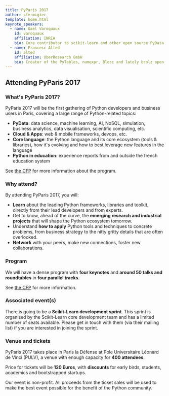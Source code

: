 ```yaml
---
title: PyParis 2017
author: sfermigier
template: home.html
keynote_speakers:
  - name: Gael Varoquaux
    id: varoquaux
    affiliation: INRIA
    bio: Core contributor to scikit-learn and other open source PyData projects
  - name: Francesc Alted
    id: alted
    affiliation: UberResearch GmbH
    bio: Creator of the PyTables, numexpr, Blosc and lately bcolz open source projects
---
```


## Attending PyParis 2017

### What's PyParis 2017?

PyParis 2017 will be the first gathering of Python developers and
business users in Paris, covering a large range of Python-related topics:

- **PyData**: data science, machine learning, AI, NoSQL, simulation,
  business analytics, data visualisation, scientific computing, etc.
- **Cloud & Apps**: web & mobile frameworks, devops, etc.
- **Core language**: the Python language and its core ecosystem (tools & libraries),
  how it's evolving and how to best leverage new features in the language
- **Python in education**: experience reports from and outside the french education system

See [the CFP](/cfp.html) for more information about the program.

### Why attend?

By attending PyParis 2017, you will:

* **Learn** about the leading Python frameworks, libraries and toolkit,
   directly from their lead developers and from experts.
* Get to know, ahead of the curve, the **emerging research and
  industrial projects** that will shape the Python ecosystem tomorrow.
* Understand **how to apply** Python tools and techniques to concrete
  problems, from business strategy to the nitty gritty details that are
  often overlooked.
* **Network** with your peers, make new connections, foster new collaborations.

### Program

We will have a dense program with **four keynotes** and **around 50 talks and roundtables** in
**four parallel tracks**.

See [the CFP](/cfp.html) for more information.

### Associated event(s)

There is going to be a **Scikit-Learn development sprint**. This sprint
is organised by the Scikit-Learn core
development team and has a limited number of seats available. Please get in
touch with them (via their mailing list) if you are interested in joining the
sprint.

### Venue and tickets

PyParis 2017 takes place in Paris la Défense at Pole Universitaire
Léonard de Vinci (PULV), a venue with enough capacity for **400 attendees**.

Price for tickets will be **120 Euros**, with **discounts** for early birds,
students, academics and bootstrapped startups.

Our event is non-profit. All proceeds from the ticket sales will be used
to make the best event possible for the benefit of the Python community.
